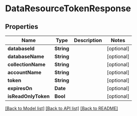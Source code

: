 # DataResourceTokenResponse

## Properties
Name | Type | Description | Notes
------------ | ------------- | ------------- | -------------
**databaseId** | **String** |  | [optional] 
**databaseName** | **String** |  | [optional] 
**collectionName** | **String** |  | [optional] 
**accountName** | **String** |  | [optional] 
**token** | **String** |  | [optional] 
**expiresOn** | **Date** |  | [optional] 
**isReadOnlyToken** | **Bool** |  | [optional] 

[[Back to Model list]](../README.md#documentation-for-models) [[Back to API list]](../README.md#documentation-for-api-endpoints) [[Back to README]](../README.md)


